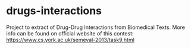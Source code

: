 # drugs-interactions

Project to extract of Drug-Drug Interactions from Biomedical Texts. More info can be found on official website of this contest: https://www.cs.york.ac.uk/semeval-2013/task9.html 
